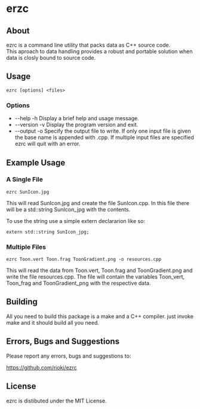 
erzc
====
        
About
-----

ezrc is a command line utility that packs data as C++ source code.    
This aproach to data handling provides a robust and portable solution when 
data is closly bound to source code. 

Usage
-----

    ezrc [options] <files> 
    
### Options
    
* --help -h     Display a brief help and usage message.
* --version -v  Display the program version and exit.
* --output -o   Specify the output file to write. If only one input file is 
                given the base name is appended with .cpp. If multiple input
                files are specified ezrc will quit with an error.

Example Usage
-------------

### A Single File

    ezrc SunIcon.jpg

This will read SunIcon.jpg and create the file SunIcon.cpp. In this file 
there will be a std::string SunIcon_jpg with the contents.

To use the string use a simple extern declararion like so:

    extern std::string SunIcon_jpg;
    
### Multiple Files

    ezrc Toon.vert Toon.frag ToonGradient.png -o resources.cpp

This will read the data from Toon.vert, Toon.frag and ToonGradient.png
and write the file resources.cpp. The file will contain the variables 
Toon_vert, Toon_frag and ToonGradient_png with the respective data.

Building
--------

All you need to build this package is a make and a C++ compiler. just invoke 
make and it should build all you need.
    
Errors, Bugs and Suggestions
----------------------------

Please report any errors, bugs and suggestions to:

https://github.com/rioki/ezrc

License 
-------

ezrc is distibuted under the MIT License. 
